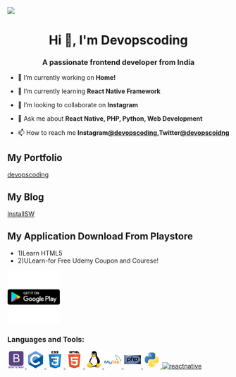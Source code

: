 ![](https://komarev.com/ghpvc/?username=your-github-devopscoding)

<h1 align="center">Hi 👋, I'm Devopscoding</h1>
<h3 align="center">A passionate frontend developer from India</h3>

- 🔭 I’m currently working on **Home!**

- 🌱 I’m currently learning **React Native Framework**

- 👯 I’m looking to collaborate on **Instagram**

- 💬 Ask me about **React Native, PHP, Python, Web Development**

- 📫 How to reach me **Instagram[@devopscoding](http://instagram.com/devopscoding),Twitter[@devopscoidng](https://twitter.com/devopscoding)**


## My Portfolio
[devopscoding](https://devopscoding.github.io/)

## My Blog
[InstallSW](https://installersw.blogspot.com/)

## My Application Download From Playstore
- 1)Learn HTML5 
- 2)ULearn-for Free Udemy Coupon and Courese!

<a href="https://play.google.com/store/apps/developer?id=harshal+patel"><img src="playstore.png"  width="120"></a>

<h3 align="left">Languages and Tools:</h3>
<p align="left"> <a href="https://getbootstrap.com" target="_blank"> <img src="https://raw.githubusercontent.com/devicons/devicon/master/icons/bootstrap/bootstrap-plain-wordmark.svg" alt="bootstrap" width="40" height="40"/> </a> <a href="https://www.cprogramming.com/" target="_blank"> <img src="https://raw.githubusercontent.com/devicons/devicon/master/icons/c/c-original.svg" alt="c" width="40" height="40"/> </a> <a href="https://www.w3schools.com/css/" target="_blank"> <img src="https://raw.githubusercontent.com/devicons/devicon/master/icons/css3/css3-original-wordmark.svg" alt="css3" width="40" height="40"/> </a> <a href="https://www.w3.org/html/" target="_blank"> <img src="https://raw.githubusercontent.com/devicons/devicon/master/icons/html5/html5-original-wordmark.svg" alt="html5" width="40" height="40"/> </a> <a href="https://www.linux.org/" target="_blank"> <img src="https://raw.githubusercontent.com/devicons/devicon/master/icons/linux/linux-original.svg" alt="linux" width="40" height="40"/> </a> <a href="https://www.mysql.com/" target="_blank"> <img src="https://raw.githubusercontent.com/devicons/devicon/master/icons/mysql/mysql-original-wordmark.svg" alt="mysql" width="40" height="40"/> </a> <a href="https://www.php.net" target="_blank"> <img src="https://raw.githubusercontent.com/devicons/devicon/master/icons/php/php-original.svg" alt="php" width="40" height="40"/> </a> <a href="https://www.python.org" target="_blank"> <img src="https://raw.githubusercontent.com/devicons/devicon/master/icons/python/python-original.svg" alt="python" width="40" height="40"/> </a> <a href="https://reactnative.dev/" target="_blank"> <img src="https://reactnative.dev/img/header_logo.svg" alt="reactnative" width="40" height="40"/> </a> </p>



